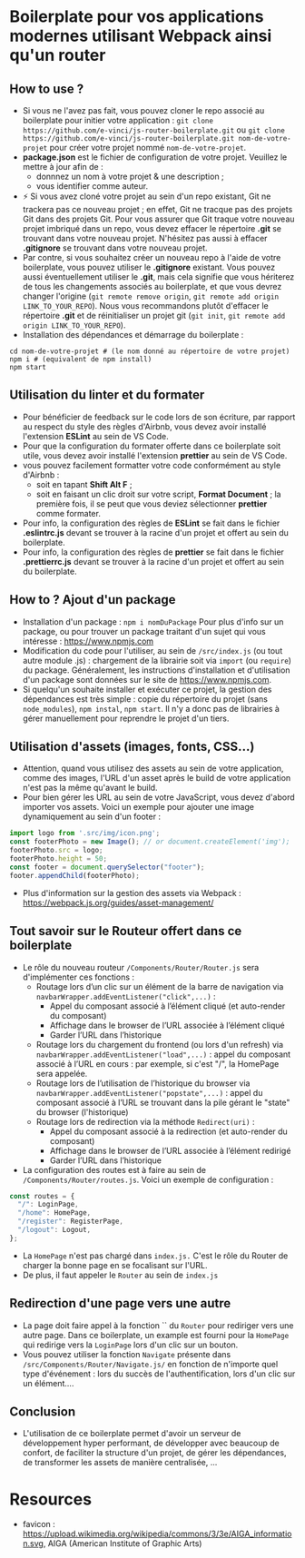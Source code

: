 # Boilerplate pour vos applications modernes utilisant Webpack ainsi qu'un router
## How to use ?
- Si vous ne l'avez pas fait, vous pouvez cloner le repo associé au boilerplate pour initier votre application : `git clone https://github.com/e-vinci/js-router-boilerplate.git` ou `git clone https://github.com/e-vinci/js-router-boilerplate.git nom-de-votre-projet` pour créer votre projet nommé `nom-de-votre-projet`.
- **package.json** est le fichier de configuration de votre projet. Veuillez le mettre à jour afin de :
    - donnnez un nom à votre projet & une description ;
    - vous identifier comme auteur.
- ⚡ Si vous avez cloné votre projet au sein d'un repo existant, Git ne trackera pas ce nouveau projet ; en effet, Git ne tracque pas des projets Git dans des projets Git.
Pour vous assurer que Git traque votre nouveau projet imbriqué dans un repo, vous devez effacer le répertoire **.git** se trouvant dans votre nouveau projet. N'hésitez pas aussi à effacer **.gitignore** se trouvant dans votre nouveau projet.
- Par contre, si vous souhaitez créer un nouveau repo à l'aide de votre boilerplate, 
vous pouvez utiliser le **.gitignore** existant. Vous pouvez aussi éventuellement utiliser le 
**.git**, mais cela signifie que vous hériterez de tous les changements associés au boilerplate, 
et que vous devrez changer l'origine (`git remote remove origin`, `git remote add origin LINK_TO_YOUR_REPO`). Nous vous recommandons plutôt d'effacer le répertoire **.git** et de 
réinitialiser un projet git (`git init`, `git remote add origin LINK_TO_YOUR_REPO`).
- Installation des dépendances et démarrage du boilerplate : 
```shell
cd nom-de-votre-projet # (le nom donné au répertoire de votre projet)
npm i # (equivalent de npm install)
npm start
```

## Utilisation du linter et du formater
- Pour bénéficier de feedback sur le code lors de son écriture, par rapport au respect du style 
des règles d'Airbnb, vous devez avoir installé l'extension **ESLint** au sein de VS Code. 
- Pour que la configuration du formater offerte dans ce boilerplate soit utile, 
vous devez avoir installé l'extension **prettier** au sein de VS Code.
- vous pouvez facilement formatter votre code conformément au style d'Airbnb :
    - soit en tapant **Shift Alt F** ;
    - soit en faisant un clic droit sur votre script, **Format Document** ; la première fois, il se peut que vous deviez sélectionner **prettier** comme formater.
- Pour info, la configuration des règles de **ESLint** se fait dans le fichier 
**.eslintrc.js** devant se trouver à la racine d'un projet et offert au sein du boilerplate.
- Pour info, la configuration des règles de **prettier** se fait dans le fichier 
**.prettierrc.js** devant se trouver à la racine d'un projet et offert au sein du boilerplate.
## How to ? Ajout d'un package
- Installation d'un package : `npm i nomDuPackage`
Pour plus d'info sur un package, ou pour trouver un package traitant d'un sujet qui vous intéresse : https://www.npmjs.com
- Modification du code pour l'utiliser, au sein de `/src/index.js` (ou tout autre module .js) : chargement de la librairie soit via `import` (ou `require`) du package. Généralement, les instructions d'installation et d'utilisation d'un package sont données sur le site de https://www.npmjs.com.
- Si quelqu'un souhaite installer et exécuter ce projet, la gestion des dépendances est très simple : copie du répertoire du projet (sans `node_modules`), `npm instal`, `npm start`. Il n'y a donc pas de librairies à gérer manuellement pour reprendre le projet d'un tiers.

## Utilisation d'assets (images, fonts, CSS...)
- Attention, quand vous utilisez des assets au sein de votre application, comme des images, l'URL d'un asset après le build de votre application n'est pas la même qu'avant le build. 
- Pour bien gérer les URL au sein de votre JavaScript, vous devez d'abord importer vos assets. Voici un exemple pour ajouter une image dynamiquement au sein d'un footer : 
```javascript
import logo from '.src/img/icon.png';
const footerPhoto = new Image(); // or document.createElement('img');
footerPhoto.src = logo;
footerPhoto.height = 50;
const footer = document.querySelector("footer");
footer.appendChild(footerPhoto);
```
- Plus d'information sur la gestion des assets via Webpack : https://webpack.js.org/guides/asset-management/ 

## Tout savoir sur le Routeur offert dans ce boilerplate
- Le rôle du nouveau routeur `/Components/Router/Router.js` sera d'implémenter ces fonctions :
    - Routage lors d’un clic sur un élément de la barre de navigation via `navbarWrapper.addEventListener("click",...)` :
        - Appel du composant associé à l’élément cliqué (et auto-render du composant)
        - Affichage dans le browser de l’URL associée à l’élément cliqué
        - Garder l’URL dans l’historique
    - Routage lors du chargement du frontend (ou lors d'un refresh) via `navbarWrapper.addEventListener("load",...)` :
    appel du composant associé à l’URL en cours : par exemple, si c'est "/", la HomePage sera appelée.
    - Routage lors de l’utilisation de l’historique du browser via `navbarWrapper.addEventListener("popstate",...)` : appel du composant associé à l’URL se trouvant dans la pile gérant le "state" du browser (l'historique)
    - Routage lors de redirection via la méthode `Redirect(uri)` :
        - Appel du composant associé à la redirection (et auto-render du composant)
        - Affichage dans le browser de l’URL associée à l’élément redirigé
        - Garder l’URL dans l’historique
- La configuration des routes est à faire au sein de `/Components/Router/routes.js`. Voici un exemple de configuration :
```js
const routes = {
  "/": LoginPage,
  "/home": HomePage,
  "/register": RegisterPage,
  "/logout": Logout,
};
```
- La `HomePage` n'est pas chargé dans `index.js.` C'est le rôle du Router de charger la bonne page en se focalisant sur l'URL.
- De plus, il faut appeler le `Router` au sein de `index.js`

## Redirection d'une page vers une autre
- La page doit faire appel à la fonction `` du `Router` pour rediriger vers une autre page. Dans ce boilerplate, un example est fourni pour la `HomePage` qui redirige vers la `LoginPage` lors d'un clic sur un bouton.
- Vous pouvez utiliser la fonction `Navigate` présente dans `/src/Components/Router/Navigate.js/` en fonction de n'importe quel type d'événement : lors du succès de l'authentification, lors d'un clic sur un élément....

## Conclusion
- L'utilisation de ce boilerplate permet d'avoir un serveur de développement hyper performant, de développer avec beaucoup de confort, de faciliter la structure d'un projet, de gérer les dépendances, de transformer les assets de manière centralisée, ...

# Resources
- favicon : https://upload.wikimedia.org/wikipedia/commons/3/3e/AIGA_information.svg, AIGA (American Institute of Graphic Arts)